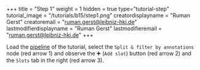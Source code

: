 +++
title = "Step 1"
weight = 1
hidden = true
type="tutorial-step"
tutorial_image = "/tutorials/b15/step1.png"
creatordisplayname = "Ruman Gerst"
creatoremail = "ruman.gerst@leibniz-hki.de"
lastmodifierdisplayname = "Ruman Gerst"
lastmodifieremail = "ruman.gerst@leibniz-hki.de"
+++

Load the [pipeline](/tutorials/b15/Tutorial_B15.zip) of the tutorial, select the `Split & filter by annotations` node (red arrow 1) and observe the ➕ (`Add slot`) button (red arrow 2) and the `Slots` tab in the right (red arrow 3). 

